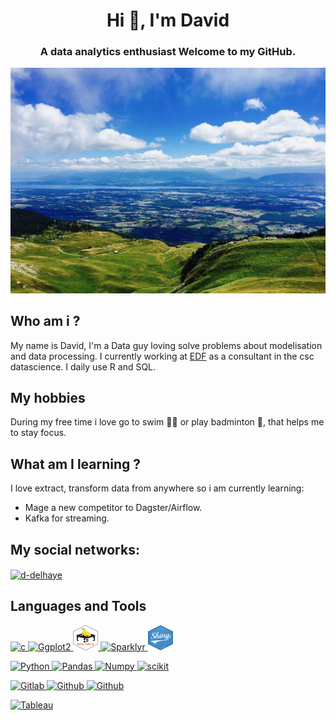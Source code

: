 <h1 align="center">Hi 👋, I'm David</h1>
<h3 align="center">A data analytics enthusiast Welcome to my GitHub.</h3>

![Photo](Landscape.jpeg) 

## Who am i ? 
 My name is David,  I'm a Data guy loving solve problems about modelisation and data processing.
I currently working at [EDF](https://www.edf.fr/) as a consultant in the csc datascience.
I daily use R and SQL.

## My hobbies 
During my free time i love go to swim 🏊‍♂️ or play badminton 🏸, that helps me to stay focus. 

## What am I learning ? 
I love extract, transform data from anywhere  so i am currently learning: 
- Mage a new competitor to Dagster/Airflow. 
- Kafka for streaming. 

## My social networks: 
<a href="https://www.linkedin.com/in/d-delhaye/" target="blank"><img align="center" src="https://raw.githubusercontent.com/rahuldkjain/github-profile-readme-generator/master/src/images/icons/Social/linked-in-alt.svg" alt="d-delhaye" height="30" width="40" /></a>

## Languages and Tools
<p align="left"> <a href="https://www.r-project.org/" target="_blank"> <img src="https://www.r-project.org/Rlogo.png" alt="c" width="40" height="40"/> </a> 
<a href="https://ggplot2.tidyverse.org/" target="_blank"> <img src="https://ggplot2.tidyverse.org/logo.png" alt="Ggplot2" width="40" height="40"/> </a>
<a href="https://github.com/Rdatatable/data.table" target="_blank"> <img src="https://raw.githubusercontent.com/Rdatatable/data.table/master/.graphics/logo.png" alt="Data.table" width="40" height="40"/> </a>
<a href="https://spark.rstudio.com/" target="_blank"> <img src="https://artwork.lfaidata.foundation/projects/sparklyr/color/sparklyr-color.png" alt="Sparklyr" width="40" height="40"/> </a>
<a href="https://shiny.rstudio.com/" target="_blank"> <img src="https://github.com/rstudio/shiny/blob/main/man/figures/logo.png?raw=true" alt="RShiny" width="40" height="40"/> </a>

<a href="https://www.python.org/" target="_blank"> <img src="https://cdn-icons-png.flaticon.com/512/5968/5968350.png" alt="Python" width="40" height="40"/> </a>
<a href="https://pandas.pydata.org/" target="_blank"> <img src="https://upload.wikimedia.org/wikipedia/commons/e/ed/Pandas_logo.svg" alt="Pandas" width="70" height="50"/> </a>
<a href="https://numpy.org/" target="_blank"> <img src="https://upload.wikimedia.org/wikipedia/commons/3/31/NumPy_logo_2020.svg" alt="Numpy" width="70" height="50"/> </a>
<a href="https://scikit-learn.org/stable/" target="_blank"> <img src="https://upload.wikimedia.org/wikipedia/commons/thumb/0/05/Scikit_learn_logo_small.svg/langfr-1280px-Scikit_learn_logo_small.svg.png" alt="scikit" width="60" height="40"/> </a>





<a href="https://about.gitlab.com/" target="_blank"> <img src="https://cdn.icon-icons.com/icons2/2415/PNG/512/gitlab_original_logo_icon_146503.png" alt="Gitlab" width="40" height="40"/> </a> 
<a href="https://github.com" target="_blank"> <img src="https://cdn-icons-png.flaticon.com/512/25/25231.png" alt="Github" width="40" height="40"/> </a> 
<a href="https://www.docker.com/" target="_blank"> <img src="https://www.docker.com/wp-content/uploads/2022/03/horizontal-logo-monochromatic-white.png" alt="Github" width="90" height="40"/> </a> 


<a href="https://www.tableau.com/" target="_blank"> <img src="https://www.tableau.com/themes/custom/tableau_www/logo.png" alt="Tableau" width="150" height="40"/></a> </p>













<!--
**Daviddlhy/Daviddlhy** is a ✨ _special_ ✨ repository because its `README.md` (this file) appears on your GitHub profile.

Here are some ideas to get you started:

- 🔭 I’m currently working on ...
- 🌱 I’m currently learning ...
- 👯 I’m looking to collaborate on ...
- 🤔 I’m looking for help with ...
- 💬 Ask me about ...
- 📫 How to reach me: ...
- 😄 Pronouns: ...
- ⚡ Fun fact:
-->
